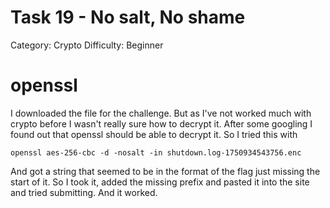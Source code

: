 # Task 19 - No salt, No shame

Category: Crypto
Difficulty: Beginner

# openssl

I downloaded the file for the challenge. But as I've not worked much with crypto before I wasn't really sure how to decrypt it. After some googling I found out that openssl should be able to decrypt it. So I tried this with

```
openssl aes-256-cbc -d -nosalt -in shutdown.log-1750934543756.enc
```

And got a string that seemed to be in the format of the flag just missing the start of it. So I took it, added the missing prefix and pasted it into the site and tried submitting. And it worked.
